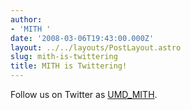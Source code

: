```yaml
---
author:
- 'MITH '
date: '2008-03-06T19:43:00.000Z'
layout: ../../layouts/PostLayout.astro
slug: mith-is-twittering
title: MITH is Twittering!
---
```


Follow us on Twitter as [UMD_MITH](https://twitter.com/UMD_MITH).